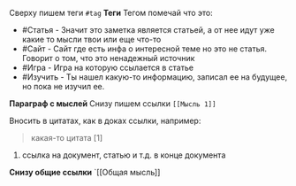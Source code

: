 Сверху пишем теги `#tag`
**Теги**
Тегом помечай что это:
* #Статья - Значит это заметка является статьей, а от нее идут уже какие то мысли твои или еще что-то
* #Сайт  - Сайт где есть инфа о интересной теме но это не статья. Говорит о том, что это ненадежный источник
* #Игра - Игра на которую ссылается в статье
* #Изучить - Ты нашел какую-то информацию, записал ее на будущее, но пока не изучил ее.

**Параграф с мыслей**
Снизу пишем ссылки `[[Мысль 1]]`

Вносить в цитатах, как в доках ссылки, например:
>какая-то цитата [1]

1.  ссылка на документ, статью и т.д. в конце документа

**Снизу общие ссылки**
`[[Общая мысль]]
